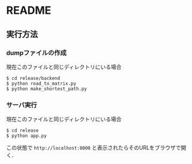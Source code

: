 # README

## 実行方法

### dumpファイルの作成

現在このファイルと同じディレクトリにいる場合

```
$ cd release/backend
$ python road_to_matrix.py
$ python make_shortest_path.py
```

### サーバ実行

現在このファイルと同じディレクトリにいる場合

```
$ cd release
$ python app.py
```

この状態で `http://localhost:8000` と表示されたらそのURLをブラウザで開く．
